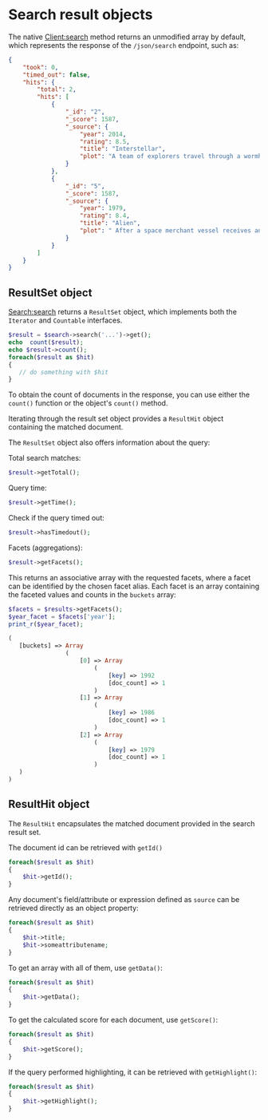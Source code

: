 # Search result objects

The native [Client:search](lowlevelclient.md#search) method returns an unmodified array by default, which represents the response of the `/json/search` endpoint, such as:

```json
{
    "took": 0,
    "timed_out": false,
    "hits": {
        "total": 2,
        "hits": [
            {
                "_id": "2",
                "_score": 1587,
                "_source": {
                    "year": 2014,
                    "rating": 8.5,
                    "title": "Interstellar",
                    "plot": "A team of explorers travel through a wormhole in space in an attempt to ensure humanity's survival."
                }
            },
            {
                "_id": "5",
                "_score": 1587,
                "_source": {
                    "year": 1979,
                    "rating": 8.4,
                    "title": "Alien",
                    "plot": " After a space merchant vessel receives an unknown transmission as a distress call, one of the team's member is attacked by a mysterious life form and they soon realize that its life cycle has merely begun."
                }
            }
        ]
    }
}
```


## ResultSet object

[Search:search](searchclass.md#search) returns a `ResultSet` object, which implements both the `Iterator` and `Countable` interfaces.

```php
$result = $search->search('...')->get();
echo  count($result);
echo $result->count();
foreach($result as $hit)
{
   // do something with $hit
}
```   
To obtain the count of documents in the response, you can use either the `count()` function or the object's `count()` method.

Iterating through the result set object provides a `ResultHit` object containing the matched document.

The `ResultSet` object also offers information about the query:

Total search matches:

```php
$result->getTotal();
```

Query time:
```php
$result->getTime();
```

Check if the query timed out:

```php
$result->hasTimedout();
```

Facets (aggregations):

```php
$result->getFacets();
```
This returns an associative array with the requested facets, where a facet can be identified by the chosen facet alias.
Each facet is an array containing the faceted values and counts in the `buckets` array:

``` php
$facets = $results->getFacets();
$year_facet = $facets['year'];
print_r($year_facet);

(
   [buckets] => Array
                (
                    [0] => Array
                        (
                            [key] => 1992
                            [doc_count] => 1
                        )
                    [1] => Array
                        (
                            [key] => 1986
                            [doc_count] => 1
                        )
                    [2] => Array
                        (
                            [key] => 1979
                            [doc_count] => 1
                        )
   )
)
```
 
 ## ResultHit object
 
The `ResultHit` encapsulates the matched document provided in the search result set.

The document id can be retrieved with `getId()`

```php
foreach($result as $hit)
{
    $hit->getId();
}
```

Any document's field/attribute or expression defined as `source` can be retrieved directly as an object property:

```php
foreach($result as $hit)
{
    $hit->title;
    $hit->someattributename;
}
```
To get an array with all of them, use `getData()`:

```php
foreach($result as $hit)
{
    $hit->getData();
}
```

To get the calculated score for each document, use `getScore()`:


```php
foreach($result as $hit)
{
    $hit->getScore();
}
```

If the query performed highlighting, it can be retrieved with `getHighlight()`:

```php
foreach($result as $hit)
{
    $hit->getHighlight();
}
```
<!-- proofread -->

